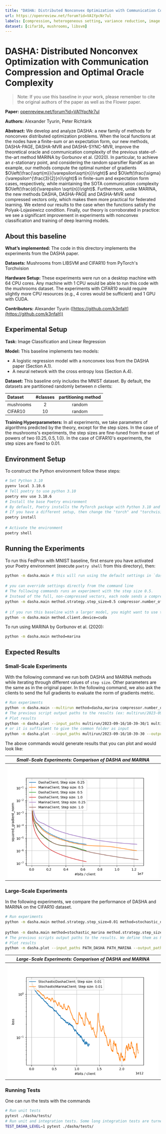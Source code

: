 ```yaml
---
title: "DASHA: Distributed Nonconvex Optimization with Communication Compression and Optimal Oracle Complexity"
url: https://openreview.net/forum?id=VA1YpcNr7ul
labels: [compression, heterogeneous setting, variance reduction, image classification]
dataset: [cifar10, mushrooms, libsvm]
---
```


# DASHA: Distributed Nonconvex Optimization with Communication Compression and Optimal Oracle Complexity

> Note: If you use this baseline in your work, please remember to cite the original authors of the paper as well as the Flower paper.

**Paper:** [openreview.net/forum?id=VA1YpcNr7ul](https://openreview.net/forum?id=VA1YpcNr7ul)

**Authors:** Alexander Tyurin, Peter Richtárik

**Abstract:** We develop and analyze DASHA: a new family of methods for nonconvex distributed optimization problems. When the local functions at the nodes have a finite-sum or an expectation form, our new methods, DASHA-PAGE, DASHA-MVR and DASHA-SYNC-MVR, improve the theoretical oracle and communication complexity of the previous state-of-the-art method MARINA by Gorbunov et al. (2020). In particular, to achieve an $\varepsilon$-stationary point, and considering the random sparsifier Rand$K$ as an example, our methods compute the optimal number of gradients $O\left(\frac{\sqrt{m}}{\varepsilon\sqrt{n}}\right)$ and $O\left(\frac{\sigma}{\varepsilon^{\frac{3}{2}}n}\right)$ in finite-sum and expectation form cases, respectively, while maintaining the SOTA communication complexity $O\left(\frac{d}{\varepsilon \sqrt{n}}\right)$. Furthermore, unlike MARINA, the new methods DASHA, DASHA-PAGE and DASHA-MVR send compressed vectors only, which makes them more practical for federated learning. We extend our results to the case when the functions satisfy the Polyak-Lojasiewicz condition. Finally, our theory is corroborated in practice: we see a significant improvement in experiments with nonconvex classification and training of deep learning models.


## About this baseline

**What’s implemented:** The code in this directory implements the experiments from the DASHA paper.

**Datasets:** Mushrooms from LIBSVM and CIFAR10 from PyTorch's Torchvision

**Hardware Setup:** These experiments were run on a desktop machine with 64 CPU cores. Any machine with 1 CPU would be able to run this code with the mushrooms dataset. The experiments with CIFAR10 would require slightly more CPU resources (e.g., 4 cores would be sufficient) and 1 GPU with CUDA.

**Contributors:** Alexander Tyurin ([https://github.com/k3nfalt](https://github.com/k3nfalt))


## Experimental Setup

**Task:** Image Classification and Linear Regression

**Model:** This baseline implements two models:

* A logistic regression model with a nonconvex loss from the DASHA paper (Section A.1).
* A neural network with the cross entropy loss (Section A.4).

**Dataset:** This baseline only includes the MNIST dataset. By default, the datasets are partitioned randomly between $n$ clients:

| Dataset | #classes | partitioning method |
| :------ | :---: | :---: |
| mushrooms | 2 | random |
| CIFAR10 | 10 | random |

**Training Hyperparameters:** In all experiments, we take parameters of algorithms predicted by the theory, except for the step sizes. In the case of the mushrooms's experiments, the step sizes are fine-tuned from the set of powers of two $\{0.25,0.5,1.0\}.$ In the case of CIFAR10's experiments, the step sizes are fixed to $0.01.$


## Environment Setup

To construct the Python environment follow these steps:

```bash
# Set Python 3.10
pyenv local 3.10.6
# Tell poetry to use python 3.10
poetry env use 3.10.6
# Install the base Poetry environment
# By default, Poetry installs the PyTorch package with Python 3.10 and CUDA 11.8.
# If you have a different setup, then change the "torch" and "torchvision" lines in [tool.poetry.dependencies].
poetry install

# Activate the environment
poetry shell
```


## Running the Experiments

To run this FedProx with MNIST baseline, first ensure you have activated your Poetry environment (execute `poetry shell` from this directory), then:

```bash
python -m dasha.main # this will run using the default settings in `dasha/conf`

# you can override settings directly from the command line
# The following commands runs an experiment with the step size 0.5.
# Instead of the full, non-compressed vectors, each node sends a compressed vector with only 10 coordinates.
python -m dasha.main method.strategy.step_size=0.5 compressor.number_of_coordinates=10

# if you run this baseline with a larger model, you might want to use the GPU (not used by default).
python -m dasha.main method.client.device=cuda
```

To run using MARINA by Gorbunov et al. (2020):
```bash
python -m dasha.main method=marina
```


## Expected Results
### Small-Scale Experiments

With the following command we run both DASHA and MARINA methods while iterating through different values of `step size`. Other parameters are the same as in the original paper. In the following command, we also ask the clients to send the full gradients to evaluate the norm of gradients metric.

```bash
# Run experiments
python -m dasha.main --multirun method=dasha,marina compressor.number_of_coordinates=10 method.strategy.step_size=0.25,0.5,1.0 method.client.send_gradient=true
# The previous script output paths to the results (ex: multirun/2023-09-16/10-39-30/1 multirun/2023-09-16/10-39-30/2 ...).
# Plot results
python -m dasha.plot --input_paths multirun/2023-09-16/10-39-30/1 multirun/2023-09-16/10-39-30/2 --output_path plot.png --metric squared_gradient_norm
# or it is sufficient to give the common folder as input
python -m dasha.plot --input_paths multirun/2023-09-16/10-39-30 --output_path plot.png --metric squared_gradient_norm
```


The above commands would generate results that you can plot and would look like:

| *Small-Scale Experiments: Comparison of DASHA and MARINA* |
|:--:| 
| ![plot.png](_static/plot.png) | 

### Large-Scale Experiments

In the following experiments, we compare the performance of DASHA and MARINA on the CIFAR10 dataset.

```bash
# Run experiments
python -m dasha.main method.strategy.step_size=0.01 method=stochastic_dasha num_rounds=10000 compressor.number_of_coordinates=2000000 model=resnet_18_with_logistic_loss method.client.strict_load=false dataset=cifar10 method.client.device=cuda method.client.evaluate_accuracy=true local_address=localhost:8001 method.client.mega_batch_size=16

python -m dasha.main method=stochastic_marina method.strategy.step_size=0.01 num_rounds=10000 compressor.number_of_coordinates=2000000 model=resnet_18_with_logistic_loss method.client.strict_load=false dataset=cifar10 method.client.device=cuda method.client.evaluate_accuracy=true local_address=localhost:8002
# The previous scripts output paths to the results. We define them as PATH_DASHA and PATH_MARINA
# Plot results
python -m dasha.plot --input_paths PATH_DASHA PATH_MARINA --output_path plot_nn.png --smooth-plot 100
```

| *Large-Scale Experiments: Comparison of DASHA and MARINA* |
|:--:| 
| ![plot.png](_static/plot_nn.png) | 

### Running Tests

One can run the tests with the commands

```bash
# Run unit tests
pytest ./dasha/tests/
# Run unit and integration tests. Some long integration tests are turned off be default.
TEST_DASHA_LEVEL=1 pytest ./dasha/tests/
```